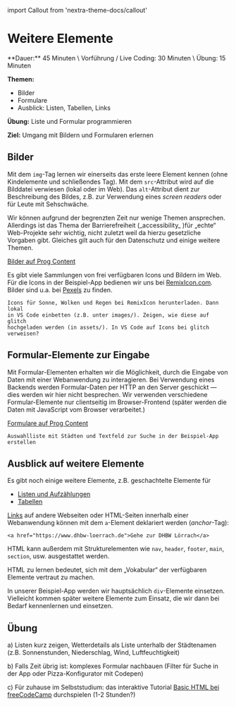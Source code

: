 import Callout from 'nextra-theme-docs/callout'

# Weitere Elemente

<Callout>
  **Dauer:** 45 Minuten \
  Vorführung / Live Coding: 30 Minuten \
  Übung: 15 Minuten

  **Themen:**

  - Bilder
  - Formulare
  - Ausblick: Listen, Tabellen, Links

  **Übung:** Liste und Formular programmieren

  **Ziel:** Umgang mit Bildern und Formularen erlernen

</Callout>

## Bilder

Mit dem `img`-Tag lernen wir einerseits das erste leere Element kennen
(ohne Kindelemente und schließendes Tag). Mit dem `src`-Attribut wird auf die 
Bilddatei verwiesen (lokal oder im Web). Das `alt`-Attribut dient zur 
Beschreibung des Bildes, z.B. zur Verwendung eines _screen readers_ oder für 
Leute mit Sehschwäche.

<Callout type="warning">
Wir können aufgrund der begrenzten Zeit nur wenige Themen ansprechen. 
Allerdings ist das Thema der Barrierefreiheit (_accessibility_ )für „echte“ 
Web-Projekte sehr wichtig, nicht zuletzt weil da hierzu gesetzliche Vorgaben 
gibt. Gleiches gilt auch für den Datenschutz und einige weitere Themen.
</Callout>

[Bilder auf Prog Content](https://www.progcontent.com/html-kompakt/bilder)

Es gibt viele Sammlungen von frei verfügbaren Icons und Bildern im Web. 
Für die Icons in der Beispiel-App bedienen wir uns bei 
[RemixIcon.com](https://remixicon.com/). Bilder sind u.a. bei 
[Pexels](https://www.pexels.com) zu finden.

```
Icons für Sonne, Wolken und Regen bei RemixIcon herunterladen. Dann lokal
in VS Code einbetten (z.B. unter images/). Zeigen, wie diese auf glitch
hochgeladen werden (in assets/). In VS Code auf Icons bei glitch verweisen?
```

## Formular-Elemente zur Eingabe

Mit Formular-Elementen erhalten wir die Möglichkeit, durch die Eingabe von
Daten mit einer Webanwendung zu interagieren. Bei Verwendung eines Backends
werden Formular-Daten per HTTP an den Server geschickt &mdash; dies werden
wir hier nicht besprechen. Wir verwenden verschiedene Formular-Elemente
nur clientseitig im Browser-Frontend (später werden die Daten mit JavaScript
vom Browser verarbeitet.)

[Formulare auf Prog Content](https://www.progcontent.com/html-kompakt/formulare)


```
Auswahlliste mit Städten und Textfeld zur Suche in der Beispiel-App erstellen
```

## Ausblick auf weitere Elemente

Es gibt noch einige weitere Elemente, z.B. geschachtelte Elemente für

- [Listen und Aufzählungen](https://www.progcontent.com/html-kompakt/listen)
- [Tabellen](https://www.progcontent.com/html-kompakt/tabellen)

[Links](https://www.progcontent.com/html-kompakt/links_) auf andere 
Webseiten oder HTML-Seiten innerhalb einer Webanwendung können mit dem
`a`-Element deklariert werden (_anchor_-Tag):

```
<a href="https://www.dhbw-loerrach.de">Gehe zur DHBW Lörrach</a>
```

HTML kann außerdem mit Strukturelementen wie `nav`, `header`, `footer`, 
`main`, `section`, usw. ausgestattet werden. 

<Callout type="warning">
HTML zu lernen bedeutet, sich mit dem „Vokabular“ der 
verfügbaren Elemente vertraut zu machen.
</Callout>

In unserer Beispiel-App werden wir hauptsächlich `div`-Elemente einsetzen.
Vielleicht kommen später weitere Elemente zum Einsatz, die wir dann bei
Bedarf kennenlernen und einsetzen.

## Übung 

a)
Listen kurz zeigen, Wetterdetails als Liste unterhalb der Städtenamen
(z.B. Sonnenstunden, Niederschlag, Wind, Luftfeuchtigkeit)

b) 
Falls Zeit übrig ist: komplexes Formular nachbauen (Filter für Suche in der App oder
Pizza-Konfigurator mit Codepen)

c)
Für zuhause im Selbststudium: das interaktive Tutorial 
[Basic HTML bei freeCodeCamp](https://www.freecodecamp.org/learn/responsive-web-design/) durchspielen (1-2 Stunden?)
